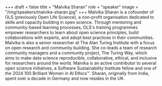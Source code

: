 +++
draft = false
title = "Malvika Sharan"
role = "speaker"
image = "/img/speakers/malvika-sharan.jpg"
+++
Malvika Sharan is a cofounder of OLS (previously Open Life Science), a non-profit organisation dedicated to skills and capacity building in open science. Through mentoring and community-based learning processes, OLS's training programmes empower researchers to learn about open science principles, build collaborations with experts, and adopt best practices in their communities. Malvika is also a senior researcher at The Alan Turing Institute with a focus on open research and community building. She co-leads a team of research community managers and a community project, The Turing Way, which aims to make data science reproducible, collaborative, ethical, and inclusive for researchers around the world. Malvika is an active contributor to several open science initiatives, a Software Sustainability Institute fellow and one of the 2024 100 Brilliant Women in AI Ethics™. Sharan, originally from India, spent over a decade in Germany and now resides in the UK.